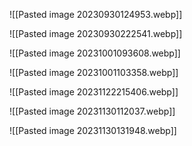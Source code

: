 
![[Pasted image 20230930124953.webp]]



![[Pasted image 20230930222541.webp]]



![[Pasted image 20231001093608.webp]]


![[Pasted image 20231001103358.webp]]





![[Pasted image 20231122215406.webp]]




![[Pasted image 20231130112037.webp]]




![[Pasted image 20231130131948.webp]]